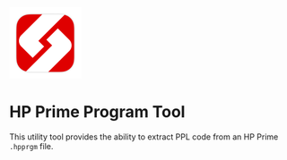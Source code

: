<img src="https://raw.githubusercontent.com/Insoft-UK/PrimeSDK/main/assets/insoft.png" style="width: 128px" />

# HP Prime Program Tool
This utility tool provides the ability to extract PPL code from an HP Prime `.hpprgm` file.

